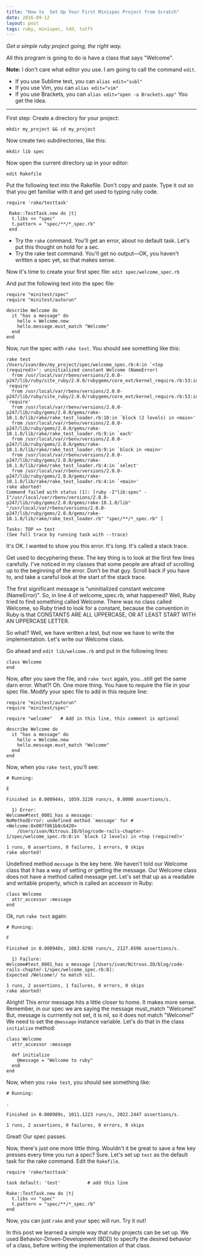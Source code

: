 ```yaml
---
title: "How to  Set Up Your First Minispec Project from Scratch"
date: 2016-09-12
layout: post
tags: ruby, minispec, tdd, tatft
---
```

 *Get a simple ruby project going, the right way.*
 
 All this program is going to do is have a class that says "Welcome".

**Note:** I don't care what editor you use. I am going to call the command `edit`.

* If you use Sublime text, you can `alias edit="subl"`
* If you use Vim, you can `alias edit="vim"`
* If you use Brackets, you can `alias edit="open -a Brackets.app"` You get the idea.

<hr>

First step: Create a directory for your project:

    mkdir my_project && cd my_project

Now create two subdirectories, like this:

    mkdir lib spec

Now open the current directory up in your editor:

    edit Rakefile

Put the following text into the Rakefile. Don't copy and paste. Type it out so that you get familiar with it and get used to typing ruby code.

    require 'rake/testtask'

     Rake::TestTask.new do |t|
      t.libs << "spec"
      t.pattern = "spec/**/*_spec.rb"
     end

* Try the `rake` command. You'll get an error, about no default task. Let's put this thought on hold for a sec.
* Try the rake test command. You'll get no output—OK, you haven't written a spec yet, so that makes sense.

Now it's time to create your first spec file: `edit spec/welcome_spec.rb`

And put the following text into the spec file:

    require "minitest/spec"
    require "minitest/autorun"

    describe Welcome do
      it "has a message" do
        hello = Welcome.new
        hello.message.must_match "Welcome"
      end
    end
    
Now, run the spec with `rake test`. You should see something like this:

    rake test
    /Users/ivan/dev/my_project/spec/welcome_spec.rb:4:in `<top (required)>': uninitialized constant Welcome (NameError)
      from /usr/local/var/rbenv/versions/2.0.0-p247/lib/ruby/site_ruby/2.0.0/rubygems/core_ext/kernel_require.rb:53:in `require'
      from /usr/local/var/rbenv/versions/2.0.0-p247/lib/ruby/site_ruby/2.0.0/rubygems/core_ext/kernel_require.rb:53:in `require'
      from /usr/local/var/rbenv/versions/2.0.0-p247/lib/ruby/gems/2.0.0/gems/rake-10.1.0/lib/rake/rake_test_loader.rb:10:in `block (2 levels) in <main>'
      from /usr/local/var/rbenv/versions/2.0.0-p247/lib/ruby/gems/2.0.0/gems/rake-10.1.0/lib/rake/rake_test_loader.rb:9:in `each'
      from /usr/local/var/rbenv/versions/2.0.0-p247/lib/ruby/gems/2.0.0/gems/rake-10.1.0/lib/rake/rake_test_loader.rb:9:in `block in <main>'
      from /usr/local/var/rbenv/versions/2.0.0-p247/lib/ruby/gems/2.0.0/gems/rake-10.1.0/lib/rake/rake_test_loader.rb:4:in `select'
      from /usr/local/var/rbenv/versions/2.0.0-p247/lib/ruby/gems/2.0.0/gems/rake-10.1.0/lib/rake/rake_test_loader.rb:4:in `<main>'
    rake aborted!
    Command failed with status (1): [ruby -I"lib:spec" -I"/usr/local/var/rbenv/versions/2.0.0-p247/lib/ruby/gems/2.0.0/gems/rake-10.1.0/lib" "/usr/local/var/rbenv/versions/2.0.0-p247/lib/ruby/gems/2.0.0/gems/rake-10.1.0/lib/rake/rake_test_loader.rb" "spec/**/*_spec.rb" ]

    Tasks: TOP => test
    (See full trace by running task with --trace)
   
It's OK. I wanted to show you this error. It's long. It's called a stack trace. 

Get used to decyphering these. The key thing is to look at the first few lines carefully. I've noticed in my classes that some people are afraid of scrolling up to the beginning of the error. Don't be that guy. Scroll back if you have to, and take a careful look at the start of the stack trace. 

The first significant message is "uninitialized constant welcome (NameError)". So, in line 4 of welcome_spec.rb, what happened? Well, Ruby tried to find something called Welcome. There was no class called Welcome, so Ruby tried to look for a constant, because the convention in Ruby is that CONSTANTS ARE ALL UPPERCASE, OR AT LEAST START WITH AN UPPERCASE LETTER.

So what? Well, we have written a test, but now we have to write the implementation. Let's write our Welcome class.

Go ahead and `edit lib/welcome.rb` and put in the following lines:

    class Welcome
    end
    
Now, after you save the file, and `rake test` again, you...still get the same darn error. What?! Oh. One more thing. You have to require the file in your spec file. Modify your spec file to add in this require line:

    require "minitest/autorun"
    require "minitest/spec"

    require "welcome"   # Add in this line, this comment is optional

    describe Welcome do
      it "has a message" do
        hello = Welcome.new
        hello.message.must_match "Welcome"
      end
    end
    
Now, when you `rake test`, you'll see:

    # Running:

    E

    Finished in 0.000944s, 1059.3220 runs/s, 0.0000 assertions/s.

      1) Error:
    Welcome#test_0001_has a message:
    NoMethodError: undefined method `message' for #<Welcome:0x007f861b8c6420>
        /Users/ivan/Nitrous.IO/blog/code-rails-chapter-1/spec/welcome_spec.rb:8:in `block (2 levels) in <top (required)>'

    1 runs, 0 assertions, 0 failures, 1 errors, 0 skips
    rake aborted!

Undefined method `message` is the key here. We haven't told our Welcome class that it has a way of setting or getting the message. Our Welcome class does not have a method called message yet. Let's set that up as a readable and writable property, which is called an accessor in Ruby:

    class Welcome
      attr_accessor :message
    end
    
Ok, run `rake test` again:

    # Running:

    F

    Finished in 0.000940s, 1063.8298 runs/s, 2127.6596 assertions/s.

      1) Failure:
    Welcome#test_0001_has a message [/Users/ivan/Nitrous.IO/blog/code-rails-chapter-1/spec/welcome_spec.rb:8]:
    Expected /Welcome!/ to match nil.

    1 runs, 2 assertions, 1 failures, 0 errors, 0 skips
    rake aborted!
    
Alright! This error message hits a little closer to home. It makes more sense. Remember, in our spec we are saying the message must_match "Welcome!" But, message is currrently not set, it is nil, so it does not match "Welcome!" We need to set the `@message` instance variable. Let's do that in the class `initialize` method:

    class Welcome
      attr_accessor :message

      def initialize
        @message = "Welcome to ruby"
      end
    end
    
Now, when you `rake test`, you should see something like:

    # Running:

    .

    Finished in 0.000989s, 1011.1223 runs/s, 2022.2447 assertions/s.

    1 runs, 2 assertions, 0 failures, 0 errors, 0 skips

Great! Our spec passes.

Now, there's just one more little thing. Wouldn't it be great to save a few key presses every time you run a spec? Sure. Let's set up `test` as the default task for the rake command. Edit the `Rakefile`.

    require 'rake/testtask'

    task default: 'test'          # add this line

    Rake::TestTask.new do |t|
      t.libs << "spec"
      t.pattern = "spec/**/*_spec.rb"
    end
    
Now, you can just `rake` and your spec will run. Try it out!

In this post we learned a simple way that ruby projects can be set up. We used Behavior-Driven-Development (BDD) to specify the desired behavior of a class, before writing the implementation of that class.